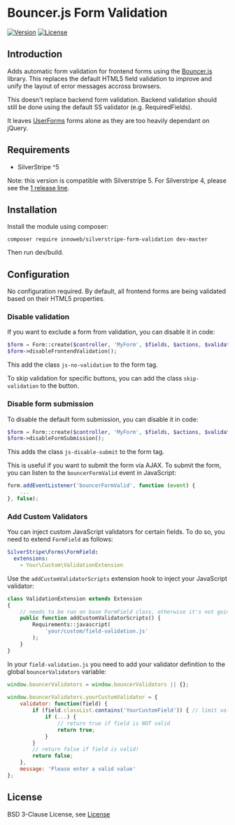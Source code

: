 # Bouncer.js Form Validation

[![Version](https://img.shields.io/packagist/v/innoweb/silverstripe-form-validation.svg?style=flat-square)](https://packagist.org/packages/innoweb/silverstripe-form-validation)
[![License](https://img.shields.io/packagist/l/innoweb/silverstripe-form-validation.svg?style=flat-square)](license.md)

## Introduction

Adds automatic form validation for frontend forms using the [Bouncer.js](https://github.com/cferdinandi/bouncer) library. This replaces the default HTML5 field validation to improve and unify the layout of error messages accross browsers. 

This doesn't replace backend form validation. Backend validation should still be done using the default SS validator (e.g. RequiredFields).

It leaves [UserForms](https://github.com/silverstripe/silverstripe-userforms) forms alone as they are too heavily dependant on jQuery.

## Requirements

* SilverStripe ^5

Note: this version is compatible with Silverstripe 5. For Silverstripe 4, please see the [1 release line](https://github.com/xini/silverstripe-form-validation/tree/1).

## Installation

Install the module using composer:
```
composer require innoweb/silverstripe-form-validation dev-master
```
Then run dev/build.

## Configuration

No configuration required. By default, all frontend forms are being validated based on their HTML5 properties. 

### Disable validation

If you want to exclude a form from validation, you can disable it in code:

```php
$form = Form::create($controller, 'MyForm', $fields, $actions, $validator);
$form->disableFrontendValidation();
```

This add the class `js-no-validation` to the form tag.

To skip validation for specific buttons, you can add the class `skip-validation` to the button.


### Disable form submission

To disable the default form submission, you can disable it in code:

```php
$form = Form::create($controller, 'MyForm', $fields, $actions, $validator);
$form->disableFormSubmission();
```

This adds the class `js-disable-submit` to the form tag.

This is useful if you want to submit the form via AJAX. To submit the form, you can listen to the `bouncerFormValid` event in JavaScript:

```javascript
form.addEventListener('bouncerFormValid', function (event) {
	...
}, false);
```

### Add Custom Validators

You can inject custom JavaScript validators for certain fields. To do so, you need to extend `FormField` as follows:

```yml
SilverStripe\Forms\FormField:
  extensions:
    - Your\Custom\ValidationExtension
```

Use the `addCustomValidatorScripts` extension hook to inject your JavaScript validator:

```php
class ValidationExtension extends Extension
{
    // needs to be run on base FormField class, otherwise it's not going to be loaded on time
    public function addCustomValidatorScripts() {
        Requirements::javascript(
            'your/custom/field-validation.js'
        );
    }
}
```

In your `field-validation.js` you need to add your validator definition to the global `bouncerValidators` variable:

```javascript
window.bouncerValidators = window.bouncerValidators || {};
		
window.bouncerValidators.yourCustomValidator = {
	validator: function(field) { 
		if (field.classList.contains('YourCustomField')) { // limit validator to your custom field type
			if (...) {
				// return true if field is NOT valid
				return true;
			}
		}
		// return false if field is valid!
		return false;
	},
	message: 'Please enter a valid value'
};
```

## License

BSD 3-Clause License, see [License](license.md)
